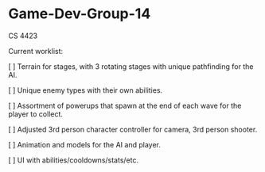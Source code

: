 # Game-Dev-Group-14
CS 4423

Current worklist:

[ ] Terrain for stages, with 3 rotating stages with unique pathfinding for the AI.

[ ] Unique enemy types with their own abilities.

[ ] Assortment of powerups that spawn at the end of each wave for the player to collect.

[ ] Adjusted 3rd person character controller for camera, 3rd person shooter.

[ ] Animation and models for the AI and player.

[ ] UI with abilities/cooldowns/stats/etc.
